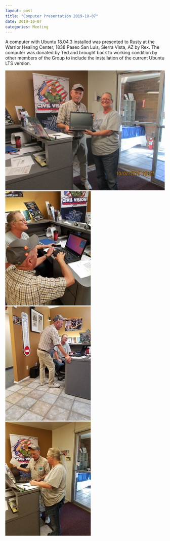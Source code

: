 ```yaml
---
layout: post
title: "Computer Presentation 2019-10-07"
date: 2019-10-07
categories: Meeting
---
```


A computer with Ubuntu 18.04.3 installed was presented to Rusty at the Warrior Healing Center, 1838 Paseo San Luis, Sierra Vista, AZ by Rex.  The computer was donated by Ted and brought back to working condition by other members of the Group to include the installation of the current Ubuntu LTS version.

![alt text](https://raw.githubusercontent.com/CochiseLinuxUsersGroup/CochiseLinuxUsersGroup.github.io/master/images/rsz_computerpresentation.jpg)
![alt text](https://raw.githubusercontent.com/CochiseLinuxUsersGroup/CochiseLinuxUsersGroup.github.io/master/images/rsz_rexshowingrustyubuntu-1.jpg)
![alt text](https://raw.githubusercontent.com/CochiseLinuxUsersGroup/CochiseLinuxUsersGroup.github.io/master/images/rsz_rexshowingrustyubuntu-2.jpg)
![alt text](https://raw.githubusercontent.com/CochiseLinuxUsersGroup/CochiseLinuxUsersGroup.github.io/master/images/rsz_rexshowingrustyubuntu-3.jpg)
